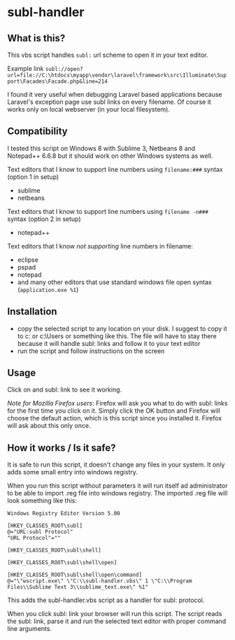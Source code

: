 subl-handler
============

## What is this?

This vbs script handles `subl:` url scheme to open it in your text editor.

Example link
``` subl://open?url=file://C:\htdocs\myapp\vendor\laravel\framework\src\Illuminate\Support\Facades\Facade.php&line=214 ```

I found it very useful when debugging Laravel based applications because Laravel's exception page use subl links on every filename.
Of course it works only on local webserver (in your local filesystem).

## Compatibility

I tested this script on Windows 8 with Sublime 3, Netbeans 8 and Notepad++ 6.6.8 but it should work on other Windows systems as well.

Text editors that I know to support line numbers using `filename:###` syntax (option 1 in setup)
- sublime
- netbeans

Text editors that I know to support line numbers using `filename -n###` syntax (option 2 in setup)
- notepad++

Text editors that I know *not supporting* line numbers in filename:
- eclipse
- pspad
- notepad
- and many other editors that use standard windows file open syntax (`application.exe %1`)

## Installation

- copy the selected script to any location on your disk. I suggest to copy it to c: or c:\Users or something like this. The file will have to stay there because it will handle subl: links and follow it to your text editor
- run the script and follow instructions on the screen

## Usage

Click on and subl: link to see it working.

*Note for Mozilla Firefox users*: Firefox will ask you what to do with subl: links for the first time you click on it. Simply click the OK button and Firefox will choose the default action, which is this script since you installed it. Firefox will ask about this only once.

## How it works / Is it safe?

It is safe to run this script, it doesn't change any files in your system. It only adds some small entry into windows registry.

When you run this script without parameters it will run itself ad administrator to be able to import .reg file into windows registry.
The imported .reg file will look something like this:
```
Windows Registry Editor Version 5.00

[HKEY_CLASSES_ROOT\subl]
@="URL:subl Protocol"
"URL Protocol"=""

[HKEY_CLASSES_ROOT\subl\shell]

[HKEY_CLASSES_ROOT\subl\shell\open]

[HKEY_CLASSES_ROOT\subl\shell\open\command]
@="\"wscript.exe\" \"C:\\subl-handler.vbs\" 1 \"C:\\Program Files\\Sublime Text 3\\sublime_text.exe\" %1"
```

This adds the subl-handler.vbs script as a handler for subl: protocol.

When you click subl: link your browser will run this script. The script reads the subl: link, parse it and run the selected text editor with proper command line arguments.
